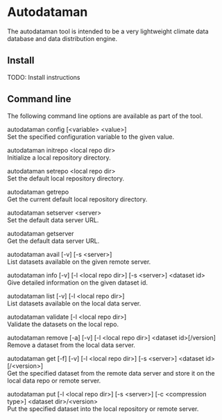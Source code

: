 # Autodataman

The autodataman tool is intended to be a very lightweight climate data database and data distribution engine.  

## Install

TODO: Install instructions

## Command line
The following command line options are available as part of the tool.

autodataman config [\<variable\> \<value\>]  
Set the specified configuration variable to the given value.

autodataman initrepo \<local repo dir\>  
Initialize a local repository directory.

autodataman setrepo \<local repo dir\>  
Set the default local repository directory.

autodataman getrepo  
Get the current default local repository directory.

autodataman setserver \<server\>  
Set the default data server URL.

autodataman getserver  
Get the default data server URL.

autodataman avail [-v] [-s \<server\>]  
List datasets available on the given remote server.

autodataman info [-v] [-l \<local repo dir\>] [-s \<server\>] \<dataset id\>  
Give detailed information on the given dataset id.

autodataman list [-v] [-l \<local repo dir\>]  
List datasets available on the local data server.

autodataman validate [-l \<local repo dir\>]  
Validate the datasets on the local repo.

autodataman remove [-a] [-v] [-l \<local repo dir\>] \<dataset id\>[/version]  
Remove a dataset from the local data server.

autodataman get [-f] [-v] [-l \<local repo dir\>]  [-s \<server\>] \<dataset id\>[/\<version\>]  
Get the specified dataset from the remote data server and store it on the local data repo or remote server.

autodataman put [-l \<local repo dir\>] [-s \<server\>] [-c \<compression type\>] \<dataset dir\>/\<version\>  
Put the specified dataset into the local repository or remote server.

